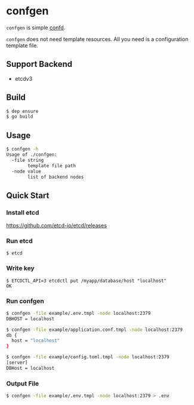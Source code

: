 # confgen
`confgen` is simple [confd](https://github.com/kelseyhightower/confd).

`confgen` does not need template resources.
All you need is a configuration template file.

## Support Backend
- etcdv3

## Build
```bash
$ dep ensure
$ go build
```

## Usage
```bash
$ confgen -h
Usage of ./confgen:
  -file string
    	template file path
  -node value
    	list of backend nodes
```

## Quick Start
### Install etcd
https://github.com/etcd-io/etcd/releases

### Run etcd
```
$ etcd
```

### Write key
```
$ ETCDCTL_API=3 etcdctl put /myapp/database/host "localhost"
OK
```
### Run confgen

```bash
$ confgen -file example/.env.tmpl -node localhost:2379
DBHOST = localhost

$ confgen -file example/application.conf.tmpl -node localhost:2379
db {
  host = "localhost"
}

$ confgen -file example/config.toml.tmpl -node localhost:2379
[server]
DBHost = localhost
```

### Output File
```bash
$ confgen -file example/.env.tmpl -node localhost:2379 > .env
```